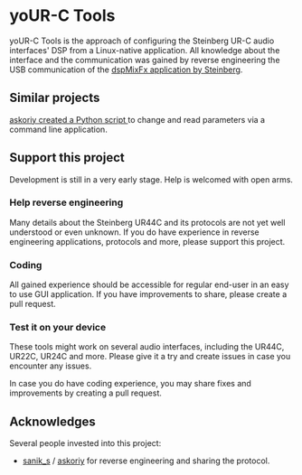 # yoUR-C Tools

yoUR-C Tools is the approach of configuring the Steinberg UR-C audio
interfaces' DSP from a Linux-native application. All knowledge about
the interface and the communication was gained by reverse engineering
the USB communication of the [dspMixFx application by Steinberg](https://o.steinberg.net/de/support/downloads_hardware/downloads_ur_c.html). 


## Similar projects

[askoriy created a Python script ](https://github.com/askoriy/urcontrol/)
to change and read parameters via a command line application.

## Support this project

Development is still in a very early stage. Help is welcomed with open
arms.

### Help reverse engineering

Many details about the Steinberg UR44C and its protocols are not yet
well understood or even unknown. If you do have experience in
reverse engineering applications, protocols and more, please
support this project.


### Coding

All gained experience should be accessible for regular end-user in an
easy to use GUI application. If you have improvements to share, please
create a pull request.


### Test it on your device

These tools might work on several audio interfaces, including the
UR44C, UR22C, UR24C and more. Please give it a try and create issues
in case you encounter any issues.

In case you do have coding experience, you may share fixes and improvements
by creating a pull request.


## Acknowledges

Several people invested into this project:
- [sanik_s](https://forums.steinberg.net/t/linux-support-for-dspmixfx/871400) / [askoriy](https://github.com/askoriy/urcontrol/)
 for reverse engineering and sharing the protocol.